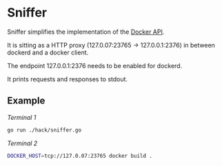 # Sniffer

Sniffer simplifies the implementation of the [Docker API](https://docs.docker.com/engine/api/v1.40/#operation/ImageBuild).

It is sitting as a HTTP proxy (127.0.07:23765 -> 127.0.0.1:2376) in between dockerd and a docker client.

The endpoint 127.0.0.1:2376 needs to be enabled for dockerd.

It prints requests and responses to stdout.

## Example

_Terminal 1_

``` bash
go run ./hack/sniffer.go
```

_Terminal 2_
``` bash
DOCKER_HOST=tcp://127.0.07:23765 docker build .
```
